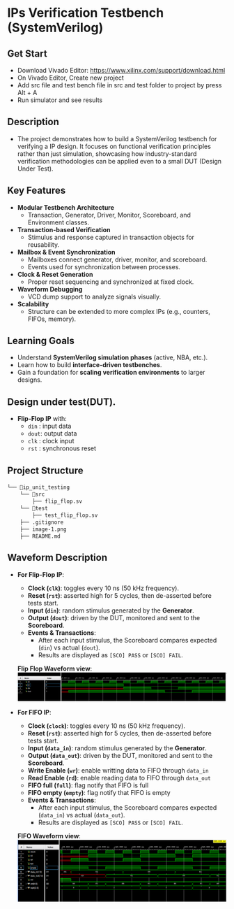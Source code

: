 # IPs Verification Testbench (SystemVerilog)

## Get Start
  - Download Vivado Editor: https://www.xilinx.com/support/download.html
  - On Vivado Editor, Create new project
  - Add src file and test bench file in src and test folder to project by press Alt + A
  - Run simulator and see results 

## Description 
  - The project demonstrates how to build a SystemVerilog testbench for verifying a IP design. It focuses on functional verification principles rather than just simulation, showcasing how industry-standard verification methodologies can be applied even to a small DUT (Design Under Test).

## Key Features 
- **Modular Testbench Architecture**
  - Transaction, Generator, Driver, Monitor, Scoreboard, and Environment classes.
- **Transaction-based Verification**
  - Stimulus and response captured in transaction objects for reusability.
- **Mailbox & Event Synchronization**
  - Mailboxes connect generator, driver, monitor, and scoreboard.
  - Events used for synchronization between processes.
- **Clock & Reset Generation**
  - Proper reset sequencing and synchronized at fixed clock.
- **Waveform Debugging**
  - VCD dump support to analyze signals visually.
- **Scalability**
  - Structure can be extended to more complex IPs (e.g., counters, FIFOs, memory).

## Learning Goals 
- Understand **SystemVerilog simulation phases** (active, NBA, etc.).
- Learn how to build **interface-driven testbenches**.
- Gain a foundation for **scaling verification environments** to larger designs.

## Design under test(DUT).
- **Flip-Flop IP** with:
  - `din` : input data
  - `dout`: output data
  - `clk` : clock input
  - `rst` : synchronous reset

## Project Structure
```
└── 📁ip_unit_testing
    └── 📁src
        ├── flip_flop.sv
    └── 📁test
        ├── test_flip_flop.sv
    ├── .gitignore
    ├── image-1.png
    ├── README.md
```

## Waveform Description
  - **For Flip-Flop IP**:
      - **Clock (`clk`)**: toggles every 10 ns (50 kHz frequency).
      - **Reset (`rst`)**: asserted high for 5 cycles, then de-asserted before tests start.
      - **Input (`din`)**: random stimulus generated by the **Generator**.
      - **Output (`dout`)**: driven by the DUT, monitored and sent to the **Scoreboard**.
      - **Events & Transactions**:  
          - After each input stimulus, the Scoreboard compares expected (`din`) vs actual (`dout`).  
          - Results are displayed as `[SCO] PASS` or `[SCO] FAIL`.  

      **Flip Flop Waveform view**:
      ![alt text](./image/FLIP_FLOP.png)

  - **For FIFO IP**:
      - **Clock (`clock`)**: toggles every 10 ns (50 kHz frequency).
      - **Reset (`rst`)**: asserted high for 5 cycles, then de-asserted before tests start.
      - **Input (`data_in`)**: random stimulus generated by the **Generator**.
      - **Output (`data_out`)**: driven by the DUT, monitored and sent to the **Scoreboard**.
      - **Write Enable (`wr`)**: enable writting data to FIFO through `data_in`
      - **Read Enable (`rd`)**: enable reading data to FIFO through `data_out`
      - **FIFO full (`full`)**: flag notify that FIFO is full
      - **FIFO empty (`empty`)**: flag notify that FIFO is empty
      - **Events & Transactions**:  
          - After each input stimulus, the Scoreboard compares expected (`data_in`) vs actual (`data_out`).  
          - Results are displayed as `[SCO] PASS` or `[SCO] FAIL`.

      **FIFO Waveform view**:
      ![alt text](./image/FIFO.png)
